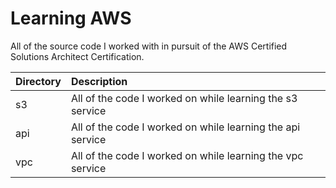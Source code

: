 # Learning AWS
All of the source code I worked with in pursuit of the AWS Certified Solutions Architect Certification.

|Directory|Description|
|:--------|:----------|
|s3       |All of the code I worked on while learning the s3 service|
|api      |All of the code I worked on while learning the api service|
|vpc      |All of the code I worked on while learning the vpc service|